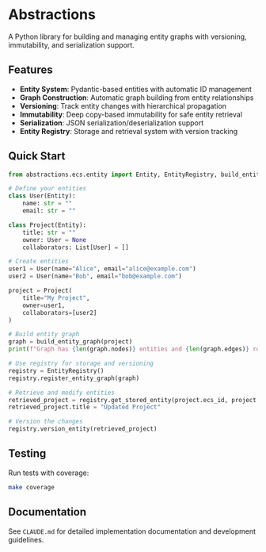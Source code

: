 # Abstractions

A Python library for building and managing entity graphs with versioning, immutability, and serialization support.

## Features

- **Entity System**: Pydantic-based entities with automatic ID management
- **Graph Construction**: Automatic graph building from entity relationships
- **Versioning**: Track entity changes with hierarchical propagation
- **Immutability**: Deep copy-based immutability for safe entity retrieval
- **Serialization**: JSON serialization/deserialization support
- **Entity Registry**: Storage and retrieval system with version tracking

## Quick Start

```python
from abstractions.ecs.entity import Entity, EntityRegistry, build_entity_graph

# Define your entities
class User(Entity):
    name: str = ""
    email: str = ""

class Project(Entity):
    title: str = ""
    owner: User = None
    collaborators: List[User] = []

# Create entities
user1 = User(name="Alice", email="alice@example.com")
user2 = User(name="Bob", email="bob@example.com")

project = Project(
    title="My Project",
    owner=user1,
    collaborators=[user2]
)

# Build entity graph
graph = build_entity_graph(project)
print(f"Graph has {len(graph.nodes)} entities and {len(graph.edges)} relationships")

# Use registry for storage and versioning
registry = EntityRegistry()
registry.register_entity_graph(graph)

# Retrieve and modify entities
retrieved_project = registry.get_stored_entity(project.ecs_id, project.root_ecs_id)
retrieved_project.title = "Updated Project"

# Version the changes
registry.version_entity(retrieved_project)
```

## Testing

Run tests with coverage:

```bash
make coverage
```

## Documentation

See `CLAUDE.md` for detailed implementation documentation and development guidelines.
